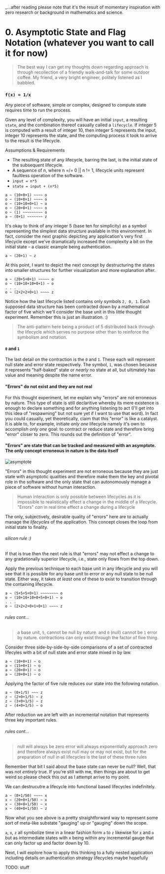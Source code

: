 _...after reading please note that it's the result of momentary inspiration with zero research or background in mathematics and science.

# 0. Asymptotic State and Flag Notation (whatever you want to call it for now)

> The best way I can get my thoughts down regarding approach is through recollection of a friendly walk-and-talk for some outdoor coffee. My friend, a very bright engineer, politely listened as I babbled.

### `f(x) = 1/x`

_Any_ piece of software, simple or complex, designed to compute state requires time to run the process.

Given any level of complexity, you will have an initial `input`, a resulting `state`, and the combination thereof casually called a `lifecycle`. If integer 5 is computed with a result of integer 10, then integer 5 represents the input, integer 10 represents the state, and the computing process it took to arrive to the result is the lifecycle.

Assumptions & Requirements
* The resulting state of any lifecycle, barring the last, is the initial state of the subsequent lifecycle.
* A sequence of n, where n =/= 0 || n != 1, lifecycle units represent faultless operation of the software.
* `input = n*5`
* `state = input + (n*5)`

```
a ~ (10+0+1) ~~~~ o
o ~ (10+0+1) ~~~~ o
o ~ (10+10+0+1) ~ o
o ~ (20+0+1) ~~~~ o
o ~ (1) ~~~~~~~~~ o
a ~ (0+1) ~~~~~~~ z
```

It's okay to think of any integer 5 (base ten for simplicity) as a symbol representing the simplest data structure available in this environment. In fact, consider the next graphic depicting any application's very first lifecycle except we've dramatically increased the complexity a bit on the initial state – a classic example being authentication.

```
a ~ (20+1) ~ z
```

At this point, I want to depict the next concept by destructuring the states into smaller structures for further visualization and more explanation after.

```
a ~ (20+5+0+1) ~~~~~ o
o ~ (10+10+10+0+1) ~ o
. . .
o ~ (2+2+2+0+1) ~~~~ z
```

Notice how the last lifecycle listed contains only symbols `2, 0, 1`. Each supposed data structure has been contracted down by a mathematical factor of five which we'll consider the base unit in this little thought experiment. Remember this is just an illustration. :)

> The anti-pattern here being a product of 5 distributed back through the lifecycle which serves no purpose other than to reinforce the symbolism and notation.

#### `0` and `1`
The last detail on the contraction is the `0` and `1`. These each will represent null state and error state respectively. The symbol, `1`, was chosen because it represents "half-baked" state or _nearly_ no state at all, but ultimately has value and meaning despite the name error.

#### "Errors" do not exist and they are not real
For this thought experiment, let me explain why "errors" are not erroneous by nature. This type of state is still declaritive whereby its mere existence is enough to declare something and for anything listening to act (I'll get into this idea of "respawning" but not sure yet if I want to use that word). In fact you could casually, yet theoretically, claim that this "error" is like a catalyst. It is able to, for example, initiate _only one_ lifecycle namely it's own to accomplish _only one_ goal: to contract or reduce state and therefore bring "error" closer to zero. This rounds out the definition of "error".

#### "Errors" are state that can be tracked and measured with an asymptote. The only concept erroneous in nature is the data itself

![asymptote]("https://en.wikipedia.org/wiki/File:Hyperbola_one_over_x.svg")

"Errors" in this thought experiment are not erroneous because they are just state with asymptotic qualities and therefore make them the key and pivotal role in the software and the only state that can autonomously manage a piece of software without human interaction.

> Human interaction is only possible between lifecycles as it is impossible to realistically effect a change in the middle of a lifecycle.
"Errors" _can_ in real time effect a change during a lifecycle

The only, subjectively, desirable quality of "errors" here are to actually manage the _lifecycles_ of the application. This concept closes the loop from initial state to finality.

###### _silicon_ rule :)
If that is true then the next rule is that "errors" may not effect a change to any gradationally superior lifecycle, i.e., state only flows from the top down.

Apply the previous technique to each base unit in any lifecycle and you will see that it is possible for any base unit to error or any null state to be null state. Either way, it takes _at least_ one of these to exist to transition through the containing lifecycle.

```
a ~ (5+5+5+0+1) ~~~~~~~~ o
o ~ (10+10+10+0+5+0+1) ~ o
. . .
o ~ (2+2+2+0+1+0+1) ~~~~ z
```


###### rules cont...
> a base unit, `5`, cannot be null by nature.
> and `0` (null) cannot be `1` error by nature.
> contractions can only exist through the factor of five thing.

Consider three side-by-side-by-side comparisons of a set of contracted lifecyles with a bit of null state and error state mixed in by law.

```
a ~ (10+0+1) ~ o
a ~ (15+0+1) ~ o
a ~ (20+0+1) ~ o
a ~ (20+0+1) ~ o
```

Applying the factor of five rule reduces our state into the following notation.

```
a ~ (0+1/5) ~~~ z
z ~ (2+0+1/5) ~ z
z ~ (3+0+1/5) ~ z
z ~ (4+0+1/5) ~ o
```

After reduction we are left with an incremental notation that represents three key important rules.

###### rules cont...
> null will always be zero
> error will always exponentially approach zero and therefore always exist
> null may or may not exist, but for the preparation of null in all lifecycles is the last of these three rules

Remember that bit I said about the base state can never be null? Well, that was not _entirely_ true. If you're still with me, then things are about to get weird so please check this out as I attempt arrive to my point.

We can destrucutre a lifecycle into functional based lifecycles indefinitely.

```
a ~ (0+1/50) ~~~~ x
x ~ (20+0+1/50) ~ x
x ~ (30+0+1/50) ~ x
x ~ (40+0+1/50) ~ z
```

Now what you see above is a pretty straightforward way to represent some sort of meta-like substate "gauging" up or "gauging" down the scope.

`a`, `x`, `z` all symbolize time in a linear fashion form `a` to `z` likewise for `x` and `o` but as intermediate states with x being within any incremental gauge that can only factor up and factor down by 10.


Next, I will explore how to apply this thinking to a fully nested application including details on authentication strategy lifecycles maybe hopefully

TODO: stuff
